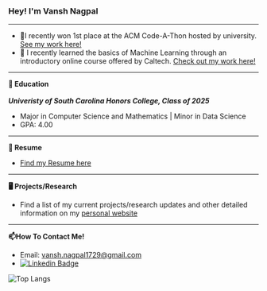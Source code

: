 ### Hey! I'm Vansh Nagpal
---
- 🌱I recently won 1st place at the ACM Code-A-Thon hosted by university. [See my work here!](https://github.com/vnagpal25/acm_code_a_thon_fall23)
- 🌱 I recently learned the basics of Machine Learning through an introductory online course offered by Caltech. [Check out my work here!](https://github.com/vnagpal25/Learning_From_Data)
---
**🏫 Education**</br></br>
***Univeristy of South Carolina Honors College, Class of 2025***
- Major in Computer Science and Mathematics | Minor in Data Science
- GPA: 4.00
---
**📝 Resume**
- [Find my Resume here](Nagpal_Resume_Fall23_updated.pdf)
---
**🖥️ Projects/Research**
- Find a list of my current projects/research updates and other detailed information on my [personal website](https://vnagpal25.github.io)
---
**📫How To Contact Me!**
- Email: vansh.nagpal1729@gmail.com
- [![Linkedin Badge](https://img.shields.io/badge/-LinkedIn-blue?style=flat-square&logo=Linkedin&logoColor=white&link=https://www.linkedin.com/in/harshkumarkhatri/)](https://www.linkedin.com/in/vnagpal123456/)


![Top Langs](https://github-readme-stats.vercel.app/api/top-langs/?username=vnagpal25&theme=tokyonight)
